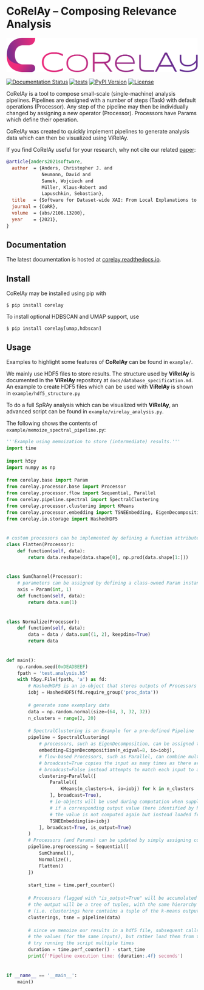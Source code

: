 # CoRelAy &ndash; Composing Relevance Analysis

![CoRelAy Logo](docs/images/corelay-logo.png)

[![Documentation Status](https://readthedocs.org/projects/corelay/badge/?version=latest)](https://corelay.readthedocs.io/en/latest/?badge=latest)
[![tests](https://github.com/virelay/corelay/actions/workflows/tests.yml/badge.svg)](https://github.com/virelay/corelay/actions/workflows/tests.yml)
[![PyPI Version](https://img.shields.io/pypi/v/corelay)](https://pypi.org/project/corelay/)
[![License](https://img.shields.io/pypi/l/corelay)](https://github.com/virelay/corelay/blob/master/COPYING.LESSER)

CoRelAy is a tool to compose small-scale (single-machine) analysis pipelines.
Pipelines are designed with a number of steps (Task) with default operations (Processor).
Any step of the pipeline may then be individually changed by assigning a new operator (Processor).
Processors have Params which define their operation.

CoRelAy was created to quickly implement pipelines to generate analysis data
which can then be visualized using ViRelAy.

If you find CoRelAy useful for your research, why not cite our related [paper](https://arxiv.org/abs/2106.13200):

```bibtex
@article{anders2021software,
  author  = {Anders, Christopher J. and
             Neumann, David and
             Samek, Wojciech and
             Müller, Klaus-Robert and
             Lapuschkin, Sebastian},
  title   = {Software for Dataset-wide XAI: From Local Explanations to Global Insights with {Zennit}, {CoRelAy}, and {ViRelAy}},
  journal = {CoRR},
  volume  = {abs/2106.13200},
  year    = {2021},
}
```

## Documentation
The latest documentation is hosted at
[corelay.readthedocs.io](https://corelay.readthedocs.io/en/latest/).


## Install
CoRelAy may be installed using pip with
```shell
$ pip install corelay
```

To install optional HDBSCAN and UMAP support, use
```shell
$ pip install corelay[umap,hdbscan]
```

## Usage
Examples to highlight some features of **CoRelAy** can be found in `example/`.

We mainly use HDF5 files to store results. The structure used by **ViRelAy** is documented in the **ViRelAy**
repository at `docs/database_specification.md`. An example to create HDF5 files which can be used with **ViRelAy** is
shown in `example/hdf5_structure.py`

To do a full SpRAy analysis which can be visualized with **ViRelAy**, an advanced script can be found in
`example/virelay_analysis.py`.

The following shows the contents of `example/memoize_spectral_pipeline.py`:

```python
'''Example using memoization to store (intermediate) results.'''
import time

import h5py
import numpy as np

from corelay.base import Param
from corelay.processor.base import Processor
from corelay.processor.flow import Sequential, Parallel
from corelay.pipeline.spectral import SpectralClustering
from corelay.processor.clustering import KMeans
from corelay.processor.embedding import TSNEEmbedding, EigenDecomposition
from corelay.io.storage import HashedHDF5


# custom processors can be implemented by defining a function attribute
class Flatten(Processor):
    def function(self, data):
        return data.reshape(data.shape[0], np.prod(data.shape[1:]))


class SumChannel(Processor):
    # parameters can be assigned by defining a class-owned Param instance
    axis = Param(int, 1)
    def function(self, data):
        return data.sum(1)


class Normalize(Processor):
    def function(self, data):
        data = data / data.sum((1, 2), keepdims=True)
        return data


def main():
    np.random.seed(0xDEADBEEF)
    fpath = 'test.analysis.h5'
    with h5py.File(fpath, 'a') as fd:
        # HashedHDF5 is an io-object that stores outputs of Processors based on hashes in hdf5
        iobj = HashedHDF5(fd.require_group('proc_data'))

        # generate some exemplary data
        data = np.random.normal(size=(64, 3, 32, 32))
        n_clusters = range(2, 20)

        # SpectralClustering is an Example for a pre-defined Pipeline
        pipeline = SpectralClustering(
            # processors, such as EigenDecomposition, can be assigned to pre-defined tasks
            embedding=EigenDecomposition(n_eigval=8, io=iobj),
            # flow-based Processors, such as Parallel, can combine multiple Processors
            # broadcast=True copies the input as many times as there are Processors
            # broadcast=False instead attempts to match each input to a Processor
            clustering=Parallel([
                Parallel([
                    KMeans(n_clusters=k, io=iobj) for k in n_clusters
                ], broadcast=True),
                # io-objects will be used during computation when supplied to Processors
                # if a corresponding output value (here identified by hashes) already exists,
                # the value is not computed again but instead loaded from the io object
                TSNEEmbedding(io=iobj)
            ], broadcast=True, is_output=True)
        )
        # Processors (and Params) can be updated by simply assigning corresponding attributes
        pipeline.preprocessing = Sequential([
            SumChannel(),
            Normalize(),
            Flatten()
        ])

        start_time = time.perf_counter()

        # Processors flagged with "is_output=True" will be accumulated in the output
        # the output will be a tree of tuples, with the same hierarchy as the pipeline
        # (i.e. clusterings here contains a tuple of the k-means outputs)
        clusterings, tsne = pipeline(data)

        # since we memoize our results in a hdf5 file, subsequent calls will not compute
        # the values (for the same inputs), but rather load them from the hdf5 file
        # try running the script multiple times
        duration = time.perf_counter() - start_time
        print(f'Pipeline execution time: {duration:.4f} seconds')


if __name__ == '__main__':
    main()
```
